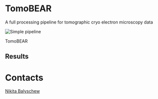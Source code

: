 # TomoBEAR
A full processing pipeline for tomographic cryo electron microscopy data

 ![Simple pipeline](https://github.com/KudryashevLab/tomoBEAR/blob/main/images/pipeline.svg?raw=true)
 
TomoBEAR 

## Results

# Contacts

[Nikita Balyschew](mailto:nikita.balyschew@googlemail.com?subject=[GitHub]%20TomoBEAR)

